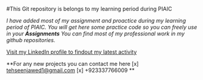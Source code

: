 #This Git repository is belongs to my learning period during PIAIC 

*I have added most of my assignment and proactice during my learning period of PIAIC. You will get here some practice code so you can freely use in your **Assignments** You can find most of my professional work in my github repositories.*

[Visit my LinkedIn profile to findout my latest activity](https://www.linkedin.com/in/tehseen-jawed-0b2854b6/?originalSubdomain=pk)

**For any new projects you can contact me here
   [x] tehseenjawed1@gmail.com 
   [x] +923337766009
**
